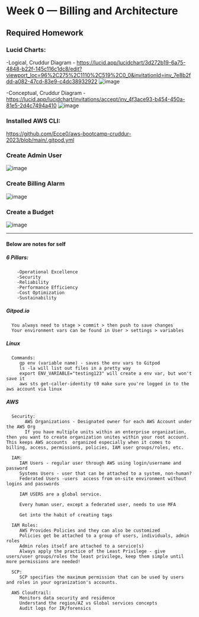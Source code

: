 # Week 0 — Billing and Architecture

## Required Homework

### Lucid Charts:
   -Logical, Cruddur Diagram - 
    https://lucid.app/lucidchart/3d272b19-6a75-4848-b22f-145c116c1dc8/edit?viewport_loc=96%2C275%2C1110%2C519%2C0_0&invitationId=inv_7e8b2fdd-a082-47cd-83e9-c4dc38932922 
    ![image](https://user-images.githubusercontent.com/97846441/221456237-99bda114-ab43-4a05-9587-2605115c2b1a.png)

   -Conceptual, Cruddur Diagram -
    https://lucid.app/lucidchart/invitations/accept/inv_4f3ace93-b454-450a-81e5-2d4c7494a410
    ![image](https://user-images.githubusercontent.com/97846441/221459969-b563d92f-5184-4463-987d-2834bb8953f4.png)


### Installed AWS CLI:
  https://github.com/Ecce0/aws-bootcamp-cruddur-2023/blob/main/.gitpod.yml
  
 
### Create Admin User
 ![image](https://user-images.githubusercontent.com/97846441/221667372-0a730d59-158f-408b-802f-3308ac864bb9.png)
 
  
### Create Billing Alarm
![image](https://user-images.githubusercontent.com/97846441/221670689-919630c6-c6d2-4ce1-a3c6-ffb5b3f36b5d.png)



### Create a Budget
 ![image](https://user-images.githubusercontent.com/97846441/221667624-1dafeac2-e16f-4480-b0b1-e8e0e9f61912.png)
 
  
--------------------------------------------------------------------
#### Below are notes for self
 ##### 6 Pillars:
        -Operational Excellence
        -Security
        -Reliability
        -Performance Efficiency
        -Cost Optimization
        -Sustainability
      
##### Gitpod.io
      You always need to stage > commit > then push to save changes
      Your environment vars can be found in User > settings > variables
    
   
##### Linux
      Commands:
         gp env (variable name) - saves the env vars to Gitpod
         ls -la will list out files in a pretty way
         export ENV_VARIABLE="testing123" will create a env var, but won't save it
         aws sts get-caller-identity t0 make sure you're logged in to the aws account via linux
         
         
##### AWS 
      Security:
           AWS Organizations - Designated owner for each AWS Account under the AWS Org
           If you have multiple units within an enterprise organization, then you want to create organization unites within your root account. This keeps AWS accounts  organized especially when it comes to billing, access, permissions, policies, IAM user groups/roles, etc. 
           
      IAM: 
         IAM Users - regular user through AWS using login/username and password
         Systems Users - user that can be attached to a system, non-human?
         Federated Users -users  access from on-site environment without logins and passwords

         IAM USERS are a global service. 

         Every human user, except a federated user, needs to use MFA

         Get into the habit of creating tags
         
      IAM Roles:
         AWS Provides Policies and they can also be customized 
         Policies get be attached to a group of users, individuals, admin roles
         Admin roles itself are attached to a service(s)
         Always apply the practice of the Least Privilege - give users/user groups/roles the least privilege, keep them simple until more permissions are needed!
         
      SCP:
         SCP specifies the maximum permission that can be used by users and roles in your ogranization's accounts.
         
      AWS Cloudtrail:
         Monitors data security and residence
         Understand the region/AZ vs Global services concepts
         Audit logs for IR/forensics

  
    
